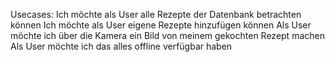 Usecases:
Ich möchte als User alle Rezepte der Datenbank betrachten können
Ich möchte als User eigene Rezepte hinzufügen können
Als User möchte ich über die Kamera ein Bild von meinem gekochten Rezept machen
Als User möchte ich das alles offline verfügbar haben
